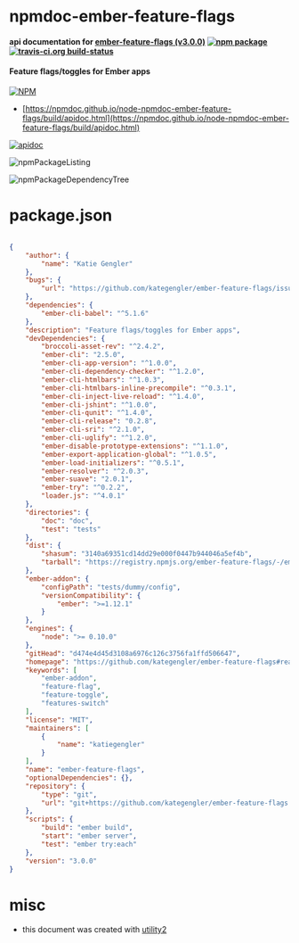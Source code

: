 # npmdoc-ember-feature-flags

#### api documentation for  [ember-feature-flags (v3.0.0)](https://github.com/kategengler/ember-feature-flags#readme)  [![npm package](https://img.shields.io/npm/v/npmdoc-ember-feature-flags.svg?style=flat-square)](https://www.npmjs.org/package/npmdoc-ember-feature-flags) [![travis-ci.org build-status](https://api.travis-ci.org/npmdoc/node-npmdoc-ember-feature-flags.svg)](https://travis-ci.org/npmdoc/node-npmdoc-ember-feature-flags)

#### Feature flags/toggles for Ember apps

[![NPM](https://nodei.co/npm/ember-feature-flags.png?downloads=true&downloadRank=true&stars=true)](https://www.npmjs.com/package/ember-feature-flags)

- [https://npmdoc.github.io/node-npmdoc-ember-feature-flags/build/apidoc.html](https://npmdoc.github.io/node-npmdoc-ember-feature-flags/build/apidoc.html)

[![apidoc](https://npmdoc.github.io/node-npmdoc-ember-feature-flags/build/screenCapture.buildCi.browser.%252Ftmp%252Fbuild%252Fapidoc.html.png)](https://npmdoc.github.io/node-npmdoc-ember-feature-flags/build/apidoc.html)

![npmPackageListing](https://npmdoc.github.io/node-npmdoc-ember-feature-flags/build/screenCapture.npmPackageListing.svg)

![npmPackageDependencyTree](https://npmdoc.github.io/node-npmdoc-ember-feature-flags/build/screenCapture.npmPackageDependencyTree.svg)



# package.json

```json

{
    "author": {
        "name": "Katie Gengler"
    },
    "bugs": {
        "url": "https://github.com/kategengler/ember-feature-flags/issues"
    },
    "dependencies": {
        "ember-cli-babel": "^5.1.6"
    },
    "description": "Feature flags/toggles for Ember apps",
    "devDependencies": {
        "broccoli-asset-rev": "^2.4.2",
        "ember-cli": "2.5.0",
        "ember-cli-app-version": "^1.0.0",
        "ember-cli-dependency-checker": "^1.2.0",
        "ember-cli-htmlbars": "^1.0.3",
        "ember-cli-htmlbars-inline-precompile": "^0.3.1",
        "ember-cli-inject-live-reload": "^1.4.0",
        "ember-cli-jshint": "^1.0.0",
        "ember-cli-qunit": "^1.4.0",
        "ember-cli-release": "0.2.8",
        "ember-cli-sri": "^2.1.0",
        "ember-cli-uglify": "^1.2.0",
        "ember-disable-prototype-extensions": "^1.1.0",
        "ember-export-application-global": "^1.0.5",
        "ember-load-initializers": "^0.5.1",
        "ember-resolver": "^2.0.3",
        "ember-suave": "2.0.1",
        "ember-try": "^0.2.2",
        "loader.js": "^4.0.1"
    },
    "directories": {
        "doc": "doc",
        "test": "tests"
    },
    "dist": {
        "shasum": "3140a69351cd14dd29e000f0447b944046a5ef4b",
        "tarball": "https://registry.npmjs.org/ember-feature-flags/-/ember-feature-flags-3.0.0.tgz"
    },
    "ember-addon": {
        "configPath": "tests/dummy/config",
        "versionCompatibility": {
            "ember": ">=1.12.1"
        }
    },
    "engines": {
        "node": ">= 0.10.0"
    },
    "gitHead": "d474e4d45d3108a6976c126c3756fa1ffd506647",
    "homepage": "https://github.com/kategengler/ember-feature-flags#readme",
    "keywords": [
        "ember-addon",
        "feature-flag",
        "feature-toggle",
        "features-switch"
    ],
    "license": "MIT",
    "maintainers": [
        {
            "name": "katiegengler"
        }
    ],
    "name": "ember-feature-flags",
    "optionalDependencies": {},
    "repository": {
        "type": "git",
        "url": "git+https://github.com/kategengler/ember-feature-flags.git"
    },
    "scripts": {
        "build": "ember build",
        "start": "ember server",
        "test": "ember try:each"
    },
    "version": "3.0.0"
}
```



# misc
- this document was created with [utility2](https://github.com/kaizhu256/node-utility2)
